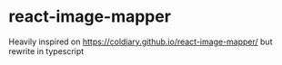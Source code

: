 # react-image-mapper
Heavily inspired on https://coldiary.github.io/react-image-mapper/ but rewrite in typescript
